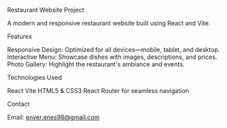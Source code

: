 Restaurant Website Project

A modern and responsive restaurant website built using React and Vite.

Features

Responsive Design: Optimized for all devices—mobile, tablet, and desktop.
Interactive Menu: Showcase dishes with images, descriptions, and prices.
Photo Gallery: Highlight the restaurant's ambiance and events.

Technologies Used

React
Vite
HTML5 & CSS3
React Router for seamless navigation


Contact

Email: enver.enes98@gmail.com
